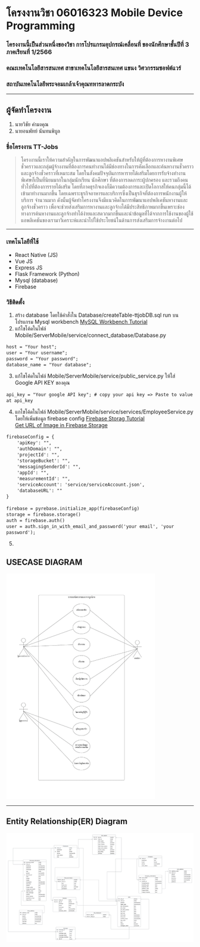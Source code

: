 # โครงงานวิชา 06016323 Mobile Device Programming
### โครงงานนี้เป็นส่วนหนึ่งของวิชา การโปรแกรมอุปกรณ์เคลื่อนที่ ของนักศึกษาชั้นปีที่ 3 ภาคเรียนที่ 1/2566
### คณะเทคโนโลยีสารสนเทศ สาขาเทคโนโลยีสารสนเทศ แขนง วิศวกรรมซอฟต์แวร์ 
### สถาบันเทคโนโลยีพระจอมเกล้าเจ้าคุณทหารลาดกระบัง
___
## ผู้จัดทำโครงงาน
1. นายวิชัย คำมงคุณ
2. นายอนพัทย์ นันทนพิบูล


### ชื่อโครงงาน TT-Jobs
> โครงงานนี้เราให้ความสำคัญในการพัฒนาแอปพลิเคชันสำหรับให้ผู้ที่ต้องการหางานพิเศษชั่วคราวและกลุ่มผู้จ้างงานที่ต้องการคนทำงานได้มีช่องทางในการคัดเลือกและค้นหางานชั่วคราวและลูกจ้างชั่วคราวที่เหมาะสม โดยในสังคมปัจจุบันการหารายได้เสริมโดยการรับจ้างทำงานพิเศษก็เป็นที่นิยมมากในกลุ่มนักเรียน นักศึกษา ที่ต้องการลดภาระผู้ปกครอง และรวมถึงคนทั่วไปที่ต้องการรายได้เสริม โดยที่ภาคธุรกิจเองก็มีความต้องการและเปิดโอกาสให้คนกลุ่มนี้ได้เข้ามาทำงานมากขึ้น โดยเฉพราะธุรกิจอาหารและบริการซึ่งเป็นธุรกิจที่ต้องการพนักงานผู้ให้บริการ จำนวนมาก ดังนั้นผู้จัดทำโครงงานจึงมีแนวคิดในการพัฒนาแอปพลิเคชันหางานและลูกจ้างชั่วคราว เพื่อจะช่วยส่งเสริมการหางานและลูกจ้างได้มีประสิทธิภาพมากขึ้นเพราะช่องทางการค้นหางานและลูกจ้างทำได้ง่ายและสดวกมากขึ้นและนำข้อมูลที่ได้จากการใช้งานของผู้ใช้แอพลิเคชันของเรามาวิเคราะห์และนำไปใช้ประโยชน์ในด้านการส่งเสริมการจ้างงานต่อไป
___
### เทคโนโลยีที่ใช้
- React Native (JS)
- Vue JS
- Express JS
- Flask Framework (Python)
- Mysql (database)
- Firebase

### วิธีติดตั้ง
1. สร้าง database โดยใช้คำสั่งใน Database/createTable-ttjobDB.sql run บนโปรแกรม Mysql workbench [MySQL Workbench Tutorial](https://www.youtube.com/watch?v=fUK94jOFwBc)
2. แก้ไขโค้ดในไฟล์ Mobile/ServerMobile/service/connect_database/Database.py <br/>
```
host = "Your host";
user = "Your username";
password = "Your password";
database_name = "Your database";
```
3. แก้ไขโค้ดในไฟล์ Mobile/ServerMobile/service/public_service.py ให้ใส่ Google API KEY ของคุณ
```
api_key = "Your google API key"; # copy your api key => Paste to value at api_key
```
4.  แกไขโค้ดในไฟล์ Mobile/ServerMobile/service/services/EmployeeService.py โดยให้เพิ่มข้อมูล firebase config [Firebase Storag Tutorial](https://www.youtube.com/watch?v=f388UfOoF4g) <br/> [Get URL of Image in Firebase Storage](https://www.youtube.com/watch?v=53qOv3nuo4c&t=100s)
```
firebaseConfig = {
    'apiKey': "",
    'authDomain': "",
    'projectId': "",
    'storageBucket': "",
    'messagingSenderId': "",
    'appId': "",
    'measurementId': "",
    'serviceAccount': 'service/serviceAccount.json',
    'databaseURL': ""
}

firebase = pyrebase.initialize_app(firebaseConfig)
storage = firebase.storage()
auth = firebase.auth()
user = auth.sign_in_with_email_and_password('your email', 'your password');
```
5.  

## USECASE DIAGRAM
![image](image_for_README/usecase.png)
___

## Entity Relationship(ER) Diagram
![image](image_for_README/er.png)


